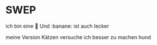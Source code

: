 # SWEP
ich bin eine :pizza:
Und  :banane: ist auch lecker

meine Version
Kätzen
versuche ich besser zu machen
hund